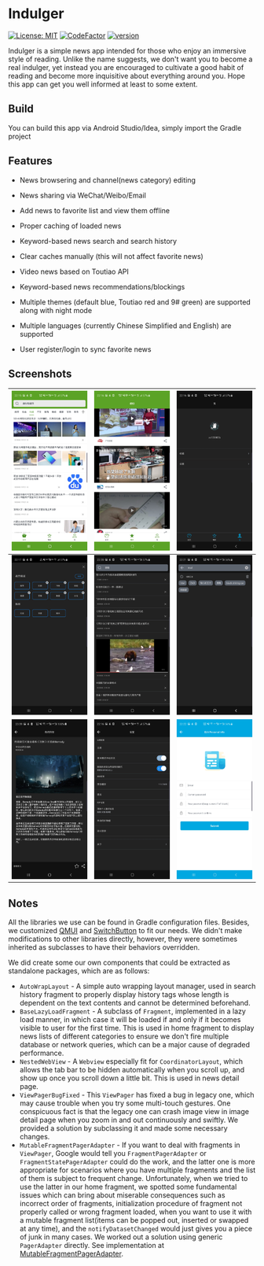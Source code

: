 # Indulger

[![License: MIT](https://img.shields.io/badge/license-MIT-blue.svg)](https://github.com/zx1239856/Indulger/blob/master/LICENSE) [![CodeFactor](https://www.codefactor.io/repository/github/zx1239856/indulger/badge)](https://www.codefactor.io/repository/github/zx1239856/indulger) [![version](https://img.shields.io/badge/indulger-v1.1.0-blue)](https://github.com/zx1239856/Indulger/releases)

Indulger is a simple news app intended for those who enjoy an immersive style of reading. Unlike the name suggests, we don't want you to become a real indulger, yet instead you are encouraged to cultivate a good habit of reading and become more inquisitive about everything around you. Hope this app can get you well informed at least to some extent.

## Build

You can build this app via Android Studio/Idea, simply import the Gradle project

## Features

+ News browsering and channel(news category) editing
+ News sharing via WeChat/Weibo/Email
+ Add news to favorite list and view them offline
+ Proper caching of loaded news
+ Keyword-based news search and search history
+ Clear caches manually (this will not affect favorite news)
+ Video news based on Toutiao API
+ Keyword-based news recommendations/blockings

+ Multiple themes (default blue, Toutiao red and 9# green) are supported along with night mode
+ Multiple languages (currently Chinese Simplified and English) are supported
+ User register/login to sync favorite news

## Screenshots
| ![main_fragment](imgs/Screenshot_20190901-221540_Indulger.jpg) | ![video_list](imgs/Screenshot_20190901-221603_Indulger.jpg)  | ![user_side](imgs/Screenshot_20190901-221641_Indulger.jpg)   |
| ------------------------------------------------------------ | ------------------------------------------------------------ | ------------------------------------------------------------ |
| ![channel_editing](imgs/Screenshot_20190901-221705_Indulger.jpg) | ![search_result](imgs/Screenshot_20190901-222016_Indulger.jpg) | ![search_history](imgs/Screenshot_20190901-222132_Indulger.jpg) |
| ![news_detail](imgs/Screenshot_20190831-233936_Indulger.jpg) | ![settings](imgs/Screenshot_20190901-221627_Indulger.jpg)    | ![personal_info_editing](imgs/Screenshot_20190901-222201_Indulger.jpg) |




## Notes

All the libraries we use can be found in Gradle configuration files. Besides, we customized [QMUI](https://github.com/Tencent/QMUI_Android.git) and [SwitchButton](https://github.com/zcweng/SwitchButton.git) to fit our needs. We didn't make modifications to other libraries directly, however, they were sometimes inherited as subclasses to have their behaviors overridden. 

We did create some our own components that could be extracted as standalone packages, which are as follows:

+ `AutoWrapLayout` - A simple auto wrapping layout manager, used in search history fragment to properly display history tags whose length is dependent on the text contents and cannot be determined beforehand.
+ `BaseLazyLoadFragment` - A subclass of `Fragment`, implemented in a lazy load manner, in which case it will be loaded if and only if it becomes visible to user for the first time. This is used in home fragment to display news lists of different categories to ensure we don't fire multiple database or network queries, which can be a major cause of degraded performance.
+ `NestedWebView` - A `Webview` especially fit for `CoordinatorLayout`, which allows the tab bar to be hidden automatically when you scroll up, and show up once you scroll down a little bit. This is used in news detail page.
+ `ViewPagerBugFixed` - This `ViewPager` has fixed a bug in legacy one, which may cause trouble when you try some multi-touch gestures. One conspicuous fact is that the legacy one can crash image view in image detail page when you zoom in and out continuously and swiftly. We provided a solution by subclassing it and made some necessary changes.
+ `MutableFragmentPagerAdapter` - If you want to deal with fragments in `ViewPager`, Google would tell you `FragmentPagerAdapter` or `FragmentStatePagerAdapter` could do the work, and the latter one is more appropriate for scenarios where you have multiple fragments and the list of them is subject to frequent change. Unfortunately, when we tried to use the latter in our home fragment, we spotted some fundamental issues which can bring about miserable consequences such as incorrect order of fragments, initialization procedure of fragment not properly called or wrong fragment loaded, when you want to use it with a mutable fragment list(items can be popped out, inserted or swapped at any time), and the `notifyDatasetChanged` would just gives you a piece of junk in many cases. We worked out a solution using generic `PagerAdapter` directly. See implementation at [MutableFragmentPagerAdapter](app/src/main/java/com/inftyloop/indulger/adapter/MutableFragmentPagerAdapter.java).